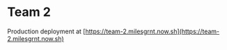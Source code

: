 # Team 2

Production deployment at [https://team-2.milesgrnt.now.sh](https://team-2.milesgrnt.now.sh)
